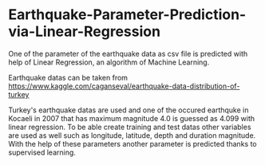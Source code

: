 # Earthquake-Parameter-Prediction-via-Linear-Regression
One of the parameter of the earthquake data as csv file is predicted with help of Linear Regression, an algorithm of Machine Learning.

Earthquake datas can be taken from https://www.kaggle.com/caganseval/earthquake-data-distribution-of-turkey

Turkey's earthquake datas are used and one of the occured earthquke in Kocaeli in 2007 that has maximum magnitude 4.0 is guessed as 4.099 with linear regression. To be able create training and test datas other variables are used as well such as longitude, latitude, depth and duration magnitude. With the help of these parameters another parameter is predicted thanks to supervised learning.

